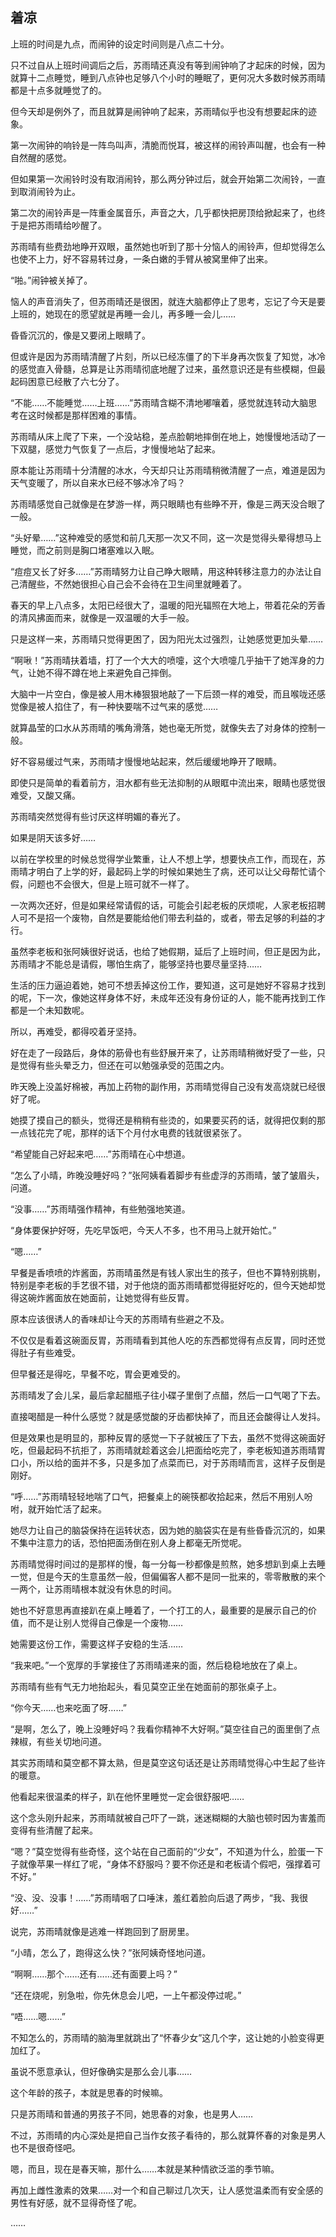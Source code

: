 ## 着凉

上班的时间是九点，而闹钟的设定时间则是八点二十分。

只不过自从上班时间调后之后，苏雨晴还真没有等到闹钟响了才起床的时候，因为就算十二点睡觉，睡到八点钟也足够八个小时的睡眠了，更何况大多数时候苏雨晴都是十点多就睡觉了的。

但今天却是例外了，而且就算是闹钟响了起来，苏雨晴似乎也没有想要起床的迹象。

第一次闹钟的响铃是一阵鸟叫声，清脆而悦耳，被这样的闹铃声叫醒，也会有一种自然醒的感觉。

但如果第一次闹铃时没有取消闹铃，那么两分钟过后，就会开始第二次闹铃，一直到取消闹铃为止。

第二次的闹铃声是一阵重金属音乐，声音之大，几乎都快把房顶给掀起来了，也终于是把苏雨晴给吵醒了。

苏雨晴有些费劲地睁开双眼，虽然她也听到了那十分恼人的闹铃声，但却觉得怎么也使不上力，好不容易转过身，一条白嫩的手臂从被窝里伸了出来。

“啪。”闹钟被关掉了。

恼人的声音消失了，但苏雨晴还是很困，就连大脑都停止了思考，忘记了今天是要上班的，她现在的愿望就是再睡一会儿，再多睡一会儿……

昏昏沉沉的，像是又要闭上眼睛了。

但或许是因为苏雨晴清醒了片刻，所以已经冻僵了的下半身再次恢复了知觉，冰冷的感觉直入骨髓，总算是让苏雨晴彻底地醒了过来，虽然意识还是有些模糊，但最起码困意已经散了六七分了。

“不能……不能睡觉……上班……”苏雨晴含糊不清地嘟嚷着，感觉就连转动大脑思考在这时候都是那样困难的事情。

苏雨晴从床上爬了下来，一个没站稳，差点脸朝地摔倒在地上，她慢慢地活动了一下双腿，感觉力气恢复了一点后，才慢慢地站了起来。

原本能让苏雨晴十分清醒的冰水，今天却只让苏雨晴稍微清醒了一点，难道是因为天气变暖了，所以自来水已经不够冰冷了吗？

苏雨晴感觉自己就像是在梦游一样，两只眼睛也有些睁不开，像是三两天没合眼了一般。

“头好晕……”这种难受的感觉和前几天那一次又不同，这一次是觉得头晕得想马上睡觉，而之前则是胸口堵塞难以入眠。

“痘痘又长了好多……”苏雨晴努力让自己睁大眼睛，用这种转移注意力的办法让自己清醒些，不然她很担心自己会不会待在卫生间里就睡着了。

春天的早上八点多，太阳已经很大了，温暖的阳光辐照在大地上，带着花朵的芳香的清风拂面而来，就像是一双温暖的大手一般。

只是这样一来，苏雨晴只觉得更困了，因为阳光太过强烈，让她感觉更加头晕……

“啊啾！”苏雨晴扶着墙，打了一个大大的喷嚏，这个大喷嚏几乎抽干了她浑身的力气，让她不得不蹲在地上来避免自己摔倒。

大脑中一片空白，像是被人用木棒狠狠地敲了一下后颈一样的难受，而且喉咙还感觉像是被人掐住了，有一种快要喘不过气来的感觉……

就算晶莹的口水从苏雨晴的嘴角滑落，她也毫无所觉，就像失去了对身体的控制一般。

好不容易缓过气来，苏雨晴才慢慢地站起来，然后缓缓地睁开了眼睛。

即使只是简单的看着前方，泪水都有些无法抑制的从眼眶中流出来，眼睛也感觉很难受，又酸又痛。

苏雨晴突然觉得有些讨厌这样明媚的春光了。

如果是阴天该多好……

以前在学校里的时候总觉得学业繁重，让人不想上学，想要快点工作，而现在，苏雨晴才明白了上学的好，最起码上学的时候如果她生了病，还可以让父母帮忙请个假，问题也不会很大，但是上班可就不一样了。

一次两次还好，但是如果经常请假的话，可能会引起老板的厌烦呢，人家老板招聘人可不是招一个废物，自然是要能给他们带去利益的，或者，带去足够的利益的才行。

虽然李老板和张阿姨很好说话，也给了她假期，延后了上班时间，但正是因为此，苏雨晴才不能总是请假，哪怕生病了，能够坚持也要尽量坚持……

生活的压力逼迫着她，她可不想丢掉这份工作，要知道，这可是她好不容易才找到的呢，下一次，像她这样身体不好，未成年还没有身份证的人，能不能再找到工作都是一个未知数呢。

所以，再难受，都得咬着牙坚持。

好在走了一段路后，身体的筋骨也有些舒展开来了，让苏雨晴稍微好受了一些，只是觉得有些头晕乏力，但还在可以勉强承受的范围之内。

昨天晚上没盖好棉被，再加上药物的副作用，苏雨晴觉得自己没有发高烧就已经很好了呢。

她摸了摸自己的额头，觉得还是稍稍有些烫的，如果要买药的话，就得把仅剩的那一点钱花完了呢，那样的话下个月付水电费的钱就很紧张了。

“希望能自己好起来吧……”苏雨晴在心中想道。

“怎么了小晴，昨晚没睡好吗？”张阿姨看着脚步有些虚浮的苏雨晴，皱了皱眉头，问道。

“没事……”苏雨晴强作精神，有些勉强地笑道。

“身体要保护好呀，先吃早饭吧，今天人不多，也不用马上就开始忙。”

“嗯……”

早餐是香喷喷的炸酱面，苏雨晴虽然是有钱人家出生的孩子，但也不算特别挑剔，特别是李老板的手艺很不错，对于他烧的面苏雨晴都觉得挺好吃的，但今天她却觉得这碗炸酱面放在她面前，让她觉得有些反胃。

原本应该很诱人的香味却让今天的苏雨晴有些避之不及。

不仅仅是看着这碗面反胃，苏雨晴看到其他人吃的东西都觉得有点反胃，同时还觉得肚子有些难受。

但早餐还是得吃，早餐不吃，胃会更难受的。

苏雨晴发了会儿呆，最后拿起醋瓶子往小碟子里倒了点醋，然后一口气喝了下去。

直接喝醋是一种什么感觉？就是感觉酸的牙齿都快掉了，而且还会酸得让人发抖。

但是效果也是明显的，那种反胃的感觉一下子就被压了下去，虽然不觉得这碗面好吃，但最起码不抗拒了，苏雨晴就趁着这会儿把面给吃完了，李老板知道苏雨晴胃口小，所以给的面并不多，只是多加了点菜而已，对于苏雨晴而言，这样子反倒是刚好。

“呼……”苏雨晴轻轻地喘了口气，把餐桌上的碗筷都收拾起来，然后不用别人吩咐，就开始忙活了起来。

她尽力让自己的脑袋保持在运转状态，因为她的脑袋实在是有些昏昏沉沉的，如果不集中注意力的话，恐怕把面汤倒在别人身上都毫无所觉呢。

苏雨晴觉得时间过的是那样的慢，每一分每一秒都像是煎熬，她多想趴到桌上去睡一觉，但是今天的生意虽然一般，但偏偏客人都不是同一批来的，零零散散的来个一两个，让苏雨晴根本就没有休息的时间。

她也不好意思再直接趴在桌上睡着了，一个打工的人，最重要的是展示自己的价值，而不是让别人觉得自己像是一个废物……

她需要这份工作，需要这样子安稳的生活……

“我来吧。”一个宽厚的手掌接住了苏雨晴递来的面，然后稳稳地放在了桌上。

苏雨晴有些有气无力地抬起头，看见莫空正坐在她面前的那张桌子上。

“你今天……也来吃面了呀……”

“是啊，怎么了，晚上没睡好吗？我看你精神不大好啊。”莫空往自己的面里倒了点辣椒，有些关切地问道。

其实苏雨晴和莫空都不算太熟，但是莫空这句话还是让苏雨晴觉得心中生起了些许的暖意。

他看起来很温柔的样子，趴在他怀里睡觉一定会很舒服吧……

这个念头刚升起来，苏雨晴就被自己吓了一跳，迷迷糊糊的大脑也顿时因为害羞而变得有些清醒了起来。

“嗯？”莫空觉得有些奇怪，这个站在自己面前的“少女”，不知道为什么，脸蛋一下子就像苹果一样红了呢，“身体不舒服吗？要不你还是和老板请个假吧，强撑着可不好。”

“没、没、没事！……”苏雨晴咽了口唾沫，羞红着脸向后退了两步，“我、我很好……”

说完，苏雨晴就像是逃难一样跑回到了厨房里。

“小晴，怎么了，跑得这么快？”张阿姨奇怪地问道。

“啊啊……那个……还有……还有面要上吗？”

“还在烧呢，别急啦，你先休息会儿吧，一上午都没停过呢。”

“唔……嗯……”

不知怎么的，苏雨晴的脑海里就跳出了“怀春少女”这几个字，这让她的小脸变得更加红了。

虽说不愿意承认，但好像确实是那么会儿事……

这个年龄的孩子，本就是思春的时候嘛。

只是苏雨晴和普通的男孩子不同，她思春的对象，也是男人……

不过，苏雨晴的内心深处是把自己当作女孩子看待的，那么就算怀春的对象是男人也不是很奇怪吧。

嗯，而且，现在是春天嘛，那什么……本就是某种情欲泛滥的季节嘛。

再加上雌性激素的效果……对一个和自己聊过几次天，让人感觉温柔而有安全感的男性有好感，就不显得奇怪了呢。

……
